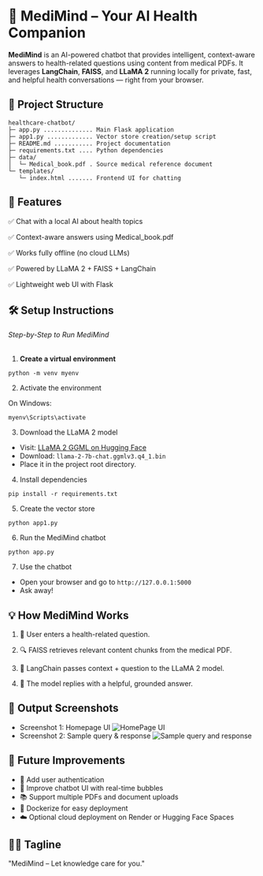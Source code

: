 # 🧠 MediMind – Your AI Health Companion

**MediMind** is an AI-powered chatbot that provides intelligent, context-aware answers to health-related questions using content from medical PDFs. It leverages **LangChain**, **FAISS**, and **LLaMA 2** running locally for private, fast, and helpful health conversations — right from your browser.

## 📁 Project Structure

```
healthcare-chatbot/
├─ app.py .............. Main Flask application
├─ app1.py ............. Vector store creation/setup script
├─ README.md ........... Project documentation
├─ requirements.txt .... Python dependencies
├─ data/
│  └─ Medical_book.pdf . Source medical reference document
└─ templates/
   └─ index.html ....... Frontend UI for chatting
```

## 🚀 Features

✅ Chat with a local AI about health topics

✅ Context-aware answers using Medical_book.pdf

✅ Works fully offline (no cloud LLMs)

✅ Powered by LLaMA 2 + FAISS + LangChain

✅ Lightweight web UI with Flask

## 🛠️ Setup Instructions

###### Step-by-Step to Run MediMind

1. **Create a virtual environment**

```
python -m venv myenv
```

2. Activate the environment

On Windows:

```
myenv\Scripts\activate
```

3. Download the LLaMA 2 model

- Visit: [LLaMA 2 GGML on Hugging Face](https://huggingface.co/TheBloke/Llama-2-7B-Chat-GGML/tree/main)
- Download: `llama-2-7b-chat.ggmlv3.q4_1.bin`
- Place it in the project root directory.

4. Install dependencies

```
pip install -r requirements.txt
```

5. Create the vector store

```
python app1.py
```

6. Run the MediMind chatbot

```
python app.py
```

7. Use the chatbot

- Open your browser and go to `http://127.0.0.1:5000`
- Ask away!

## 💡 How MediMind Works

1. 🧾 User enters a health-related question.

2. 🔍 FAISS retrieves relevant content chunks from the medical PDF.

3. 🧠 LangChain passes context + question to the LLaMA 2 model.

4. 💬 The model replies with a helpful, grounded answer.

## 📸 Output Screenshots

- Screenshot 1: Homepage UI
  ![HomePage UI](<https://ik.imagekit.io/pzzgzwooz/Screenshot%20(14).png?updatedAt=1752578938817>)
- Screenshot 2: Sample query & response
  ![Sample query and response](<https://ik.imagekit.io/pzzgzwooz/Screenshot%20(15).png?updatedAt=1752578962056>)

## 🔮 Future Improvements

- 🔐 Add user authentication
- 💬 Improve chatbot UI with real-time bubbles
- 📚 Support multiple PDFs and document uploads
- 🐳 Dockerize for easy deployment
- ☁️ Optional cloud deployment on Render or Hugging Face Spaces

## 👩‍⚕️ Tagline

"MediMind – Let knowledge care for you."
